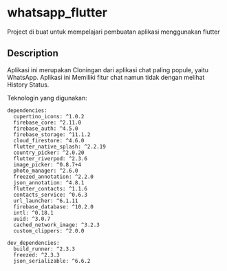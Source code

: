 # whatsapp_flutter

Project di buat untuk mempelajari pembuatan aplikasi menggunakan flutter

## Description

Aplikasi ini merupakan Cloningan dari aplikasi chat paling popule, yaitu WhatsApp. Aplikasi ini Memiliki fitur chat namun tidak dengan melihat History Status.

Teknologin yang digunakan:

    dependencies:
      cupertino_icons: ^1.0.2
      firebase_core: ^2.11.0
      firebase_auth: ^4.5.0
      firebase_storage: ^11.1.2
      cloud_firestore: ^4.6.0
      flutter_native_splash: ^2.2.19
      country_picker: ^2.0.20
      flutter_riverpod: ^2.3.6
      image_picker: ^0.8.7+4
      photo_manager: ^2.6.0
      freezed_annotation: ^2.2.0
      json_annotation: ^4.8.1
      flutter_contacts: ^1.1.6
      contacts_service: ^0.6.3
      url_launcher: ^6.1.11
      firebase_database: ^10.2.0
      intl: ^0.18.1
      uuid: ^3.0.7
      cached_network_image: ^3.2.3
      custom_clippers: ^2.0.0
  
    dev_dependencies:
      build_runner: ^2.3.3
      freezed: ^2.3.3
      json_serializable: ^6.6.2

<!-- - [firebase_core: ^2.11.0](https://pub.dev/packages/firebase_core)
- [firebase_auth: ^4.5.0](https://pub.dev/packages/firebase_auth)
- [firebase_storage: ^11.1.2](https://pub.dev/packages/firebase_storage)
- [cloud_firestore: ^4.6.0](https://pub.dev/packages/cloud_firestore)
- [flutter_native_splash: ^2.2.19](https://pub.dev/packages/flutter_native_splash)
- [country_picker: ^2.0.20](https://pub.dev/packages/country_picker)
- [flutter_riverpod: ^2.3.6](https://pub.dev/packages/flutter_riverpod)
- [image_picker: ^0.8.7+4](https://pub.dev/packages/image_picker)
- [photo_manager: ^2.6.0](https://pub.dev/packages/photo_manager)
- [freezed_annotation: ^2.2.0](https://pub.dev/packages/freezed_annotation)
- [json_annotation: ^4.8.1](https://pub.dev/packages/json_annotation)
- [flutter_contacts: ^1.1.6](https://pub.dev/packages/flutter_contacts)
- [contacts_service: ^0.6.3](https://pub.dev/packages/contacts_service)
- [url_launcher: ^6.1.11](https://pub.dev/packages/url_launcher)
- [firebase_database: ^10.2.0](https://pub.dev/packages/firebase_database)
- [intl: ^0.18.1](https://pub.dev/packages/intl)
- [uuid: ^3.0.7](https://pub.dev/packages/uuid)
- [cached_network_image: ^3.2.3](https://pub.dev/packages/cached_network_image)
- [custom_clippers: ^2.0.0](https://pub.dev/packages/custom_clippers) -->
